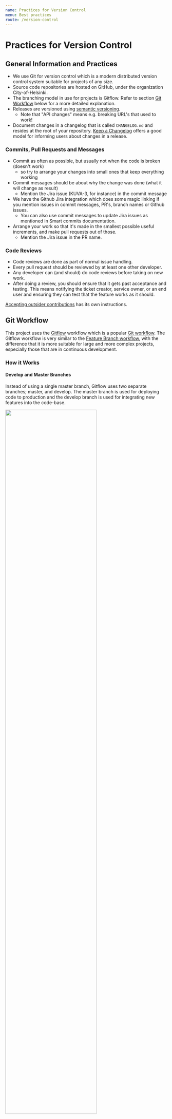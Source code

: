```yaml
---
name: Practices for Version Control
menu: Best practices
route: /version-control
---
```


# Practices for Version Control

## General Information and Practices
* We use Git for version control which is a modern distributed version control system suitable for projects of any size.
* Source code repositories are hosted on GitHub, under the organization City-of-Helsinki.
* The branching model in use for projects is Gitflow. Refer to section [Git Workflow](#git-workflow) below for a more detailed explanation.
* Releases are versioned using [semantic versioning](https://semver.org).
  * Note that "API changes" means e.g. breaking URL's that used to work!
* Document changes in a changelog that is called `CHANGELOG.md` and resides at the root of your repository. [Keep a Changelog](https://keepachangelog.com/en/1.0.0/) offers a good model for informing users about changes in a release.

### Commits, Pull Requests and Messages
* Commit as often as possible, but usually not when the code is broken (doesn't work)
  * so try to arrange your changes into small ones that keep everything working
* Commit messages should be about why the change was done (what it will change as result)
  * Mention the Jira issue (KUVA-3, for instance) in the commit message
* We have the Github Jira integration which does some magic linking if you mention issues in commit messages, PR's, branch names or Github issues.
  * You can also use commit messages to update Jira issues as mentioned in Smart commits documentation.
* Arrange your work so that it's made in the smallest possible useful increments, and make pull requests out of those.
  * Mention the Jira issue in the PR name.

### Code Reviews
* Code reviews are done as part of normal issue handling.
* Every pull request should be reviewed by at least one other developer.
* Any developer can (and should) do code reviews before taking on new work.
* After doing a review, you should ensure that it gets past acceptance and testing. This means notifying the ticket creator, service owner, or an end user and ensuring they can test that the feature works as it should.

[Accepting outsider contributions](./accepting-contributions.md) has its own instructions.

## Git Workflow
This project uses the [Gitflow](https://nvie.com/posts/a-successful-git-branching-model/) workflow which is a popular [Git workflow](https://www.atlassian.com/git/tutorials/comparing-workflows/gitflow-workflow). The Gitflow workflow is very similar to the [Feature Branch workflow](https://www.atlassian.com/git/tutorials/comparing-workflows/feature-branch-workflow), with the difference that it is more suitable for large and more complex projects, especially those that are in continuous development.

### How it Works

#### Develop and Master Branches
Instead of using a single master branch, Gitflow uses two separate branches; master, and develop. The master branch is used for deploying code to production and the develop branch is used for integrating new features into the code-base.

<p>
  <img width="75%" src="https://wac-cdn.atlassian.com/dam/jcr:2bef0bef-22bc-4485-94b9-a9422f70f11c/02%20(2).svg"/>
  <br />
  <em>Tags are created for each release on the master branch.</em>
</p>

#### Feature Branches
Each new feature should be developed in a separate feature branch. When a feature has been implemented the developer should create a Pull request on Github towards the develop branch. Each Pull request must be approved by at least one (1) developer before it can be merged. Please note that developers may not approve their own Pull requests.

<p>
  <img width="75%" src="https://wac-cdn.atlassian.com/dam/jcr:b5259cce-6245-49f2-b89b-9871f9ee3fa4/03%20(2).svg"/>
</p>

#### Release Branches
Having a separate branch for each release allows us to "freeze" a release, while still enabling us to continue developing new features. Release branches are always forked off the develop branch and only bug fixes are allowed to be made on these branches. When a Release branch is considered stable a Pull request should be created towards the master branch. The Pull requests must be approved by at least one (1) developers before it is merged. Once it's ready to ship, the release branch gets merged into master and tagged with a version number. In addition, it should be merged back into develop, which may have progressed since the release was initiated.

#### Creating a Release
Create a new branch locally that branches out from the develop branch Push the new branch to Github and make a pull request for it. Make sure you set the target branch to master.

[comment]: # (TODO: Document what kind of changes are allowed in Release branches. This should probably be aligned with the changes allowed for Hotfix branches.)

<p>
  <img width="75%" src="https://wac-cdn.atlassian.com/dam/jcr:a9cea7b7-23c3-41a7-a4e0-affa053d9ea7/04%20(1).svg"/>
  <br />
  <em>Release branches allow for bug fixes before releasing to production.</em>
</p>

#### Hotfix Branches
Hotfix branches come in handy when bug fixes need to be deployed to production as soon as possible, instead of waiting for the next release. These branches are always forked off the master branch. When a Hotfix branch is considered ready a Pull request should be created towards the master branch. The Pull request must be approved by at least one (1) developers before it is merged. As soon as the fix is complete, it should be merged into both master and develop (or the current releasebranch), and master should be tagged with an updated version number.

To create a hotfix:
* Create a new branch locally that branches out from master.
* Push the new branch to Github and make a pull request for it. Make sure you set the target branch to master.

[comment]: # (TODO: Document what kind of changes are allowed in Hotfix branches.)

<p>
  <img width="75%" src="https://wac-cdn.atlassian.com/dam/jcr:61ccc620-5249-4338-be66-94d563f2843c/05%20(2).svg"/>
  <br />
  <em>Hotfix branches allow for bug fixes to the production environment.</em>
</p>

#### Naming Release and Hotfix Branches
Release branches should be named release/x.x.x, e.g. release/2.3.0. Use your own judgement on how and when to bump the different parts of the version number. Hotfix branches should be named like hotfix/x.x.x, where x.x.x is the same as the release except for the last number, which should be incremented by one.

Example:
* Someone creates a new release branch named release/2.3.0
* After the release branch has been merged into master and deployed to production, a bug is detected
* Someone creates a new hotfix branch named hotfix/2.3.1
* After the hotfix has been merged and deployed, yet another bug is detected
* Someone creates a new hotfix branch named hotfix/2.3.2

<p>
  <img width="75%" src="https://wac-cdn.atlassian.com/dam/jcr:2bef0bef-22bc-4485-94b9-a9422f70f11c/02%20(2).svg" />
  <br />
  <em>Tagging releases once a release or hotfix has been merged into master, the commit should be tagged. If the branch name was hotfix/2.3.1, the tag should be 2.3.1.</em>
</p>

**Images are licenced under [Creative Commons Attribution 2.5 Australia License](http://creativecommons.org/licenses/by/2.5/au/). Source [Atlassian](https://www.atlassian.com/git/tutorials/comparing-workflows/gitflow-workflow).**
